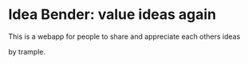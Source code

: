 # Idea Bender: value ideas again
This is a webapp for people to share and appreciate each others ideas

by trample. 